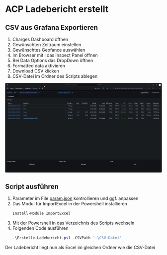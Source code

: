 # ACP Ladebericht erstellt

## CSV aus Grafana Exportieren

1) Charges Dashboard öffnen
2) Gewünschten Zeitraum einstellen
3) Gewünschtes Geofance auswählen
4) Im Browser mit i das Inspect Panel öffnen
5) Bei Data Options das DropDown öffnen
6) Formatted data aktivieren
7) Download CSV klicken
8) CSV-Datei im Ordner des Scripts ablegen

![GrafanaExport](.\pictures\GrafanaExport.gif)

## Script ausführen

1) Parameter im File [param.json](param.json) kontrollieren und ggf. anpassen
2) Das Modul für ImportExcel in der Powershell installieren
   ```powershell
   Install-Module ImportExcel
   ```
3) Mit der Powershell in das Verzeichnis des Scripts wechseln
4) Folgenden Code ausführen
    ```powershell
    .\Erstelle-Ladebericht.ps1 -CSVPath '.\CSV-Datei'
    ```
Der Ladebericht liegt nun als Excel im gleichen Ordner wie die CSV-Datei
